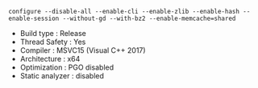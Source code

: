 ```
configure --disable-all --enable-cli --enable-zlib --enable-hash --enable-session --without-gd --with-bz2 --enable-memcache=shared
```
 - Build type       : Release
 - Thread Safety    : Yes
 - Compiler         : MSVC15 (Visual C++ 2017)
 - Architecture     : x64
 - Optimization     : PGO disabled
 - Static analyzer  : disabled